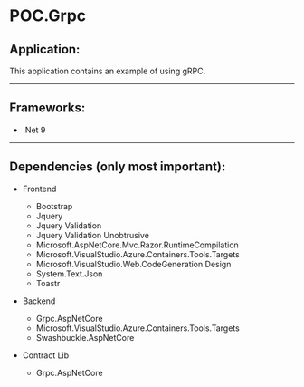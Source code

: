# POC.Grpc

## Application:

This application contains an example of using gRPC.

---

## Frameworks:

- .Net 9

---

## Dependencies (only most important):

- Frontend
	- Bootstrap
	- Jquery
	- Jquery Validation
	- Jquery Validation Unobtrusive
	- Microsoft.AspNetCore.Mvc.Razor.RuntimeCompilation
	- Microsoft.VisualStudio.Azure.Containers.Tools.Targets
	- Microsoft.VisualStudio.Web.CodeGeneration.Design
	- System.Text.Json
	- Toastr

- Backend
	- Grpc.AspNetCore
	- Microsoft.VisualStudio.Azure.Containers.Tools.Targets
	- Swashbuckle.AspNetCore

- Contract Lib
	- Grpc.AspNetCore

